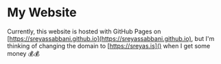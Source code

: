 # My Website

Currently, this website is hosted with GitHub Pages on [https://sreyassabbani.github.io](https://sreyassabbani.github.io), but I'm thinking of changing the domain to [https://sreyas.is]() when I get some money 💰💰